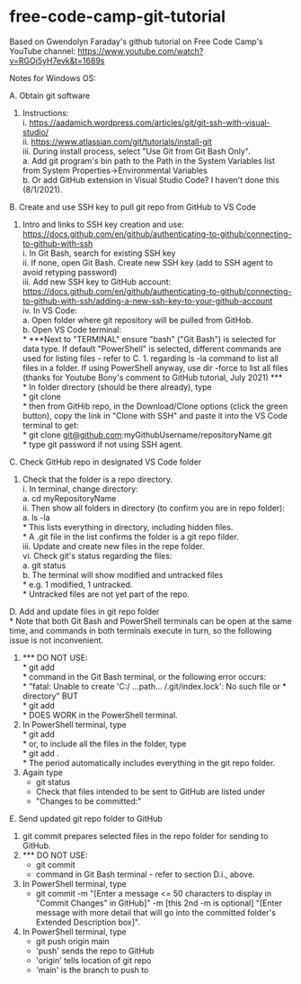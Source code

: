 # free-code-camp-git-tutorial

Based on Gwendolyn Faraday's github tutorial on Free Code Camp's YouTube channel:  https://www.youtube.com/watch?v=RGOj5yH7evk&t=1689s  

Notes for Windows OS:  

A. Obtain git software  
   1. Instructions:  
      i.  https://aadamich.wordpress.com/articles/git/git-ssh-with-visual-studio/  
     ii.  https://www.atlassian.com/git/tutorials/install-git  
    iii.  During install process, select "Use Git from Git Bash Only".  
          a.  Add git program's bin path to the Path in the System Variables list from System Properties->Environmental Variables  
          b.  Or add GitHub extension in Visual Studio Code?  I haven't done this (8/1/2021).  
    
B. Create and use SSH key to pull git repo from GitHub to VS Code  
   1. Intro and links to SSH key creation and use:  https://docs.github.com/en/github/authenticating-to-github/connecting-to-github-with-ssh  
      i. In Git Bash, search for existing SSH key  
     ii. If none, open Git Bash. Create new SSH key (add to SSH agent to avoid retyping password)  
    iii. Add new SSH key to GitHub account:  https://docs.github.com/en/github/authenticating-to-github/connecting-to-github-with-ssh/adding-a-new-ssh-key-to-your-github-account  
     iv. In VS Code:  
         a. Open folder where git repository will be pulled from GitHob.  
         b. Open VS Code terminal:  
            *  ***Next to "TERMINAL" ensure "bash" ("Git Bash") is selected for data type.  If default "PowerShell" is selected, different commands are used for listing files - refer to C. 1. regarding ls -la command to list all files in a folder.  If using PowerShell anyway, use dir -force to list all files (thanks for Youtube Bony's comment to GitHub tutorial, July 2021)  ***  
            *  In folder directory (should be there already), type  
            *  git clone  
            *  then from GitHib repo, in the Download/Clone options (click the green button), copy the link in "Clone with SSH" and paste it into the VS Code terminal to get:  
            *  git clone git@github.com:myGithubUsername/repositoryName.git  
            *  type git password if not using SSH agent.  
  
C. Check GitHub repo in designated VS Code folder  
   1. Check that the folder is a repo directory.  
       i. In terminal, change directory:  
          a.    cd myRepositoryName  
      ii. Then show all folders in directory (to confirm you are in repo folder):  
          a.  ls -la  
          * This lists everything in directory, including hidden files.  
          * A .git file in the list confirms the folder is a git repo filder.  
     iii. Update and create new files in the repe folder.  
      vi. Check git's status regarding the files:  
          a.  git status  
          b.  The terminal will show modified and untracked files  
          *   e.g. 1 modified, 1 untracked.  
          *   Untracked files are not yet part of the repo.  

D. Add and update files in git repo folder  
          *  Note that both Git Bash and PowerShell terminals can be open at the same time, and commands in both terminals execute in turn, so the following issue is not inconvenient. 
   1. *** DO NOT USE:  
          *  git add  
          *  command in the Git Bash terminal, or the following error occurs:  
          *  "fatal: Unable to create 'C:/ ...path... /.git/index.lock': No such file or *  directory" BUT  
          *  git add  
          *  DOES WORK in the PowerShell terminal.  
   2. In PowerShell terminal, type  
          *  git add <filename>  
          *  or, to include all the files in the folder, type  
          *  git add .  
          *  The period automatically includes everything in the git repo folder.  
   3. Again type  
         *  git status  
         *  Check that files intended to be sent to GitHub are listed under  
         *  "Changes to be committed:"  

E. Send updated git repo folder to GitHub  
   1. git commit prepares selected files in the repo folder for sending to GitHub.  
   2. *** DO NOT USE:  
         * git commit  
         * command in Git Bash terminal - refer to section D.i., above.  
   3. In PowerShell terminal, type  
         * git commit -m "[Enter a message <= 50 characters to display in "Commit Changes" in GitHub]" -m [this 2nd -m is optional] "[Enter message with more detail that will go into the committed folder's Extended Description box]".  
   4. In PowerShell terminal, type  
         * git push origin main  
         * 'push' sends the repo to GitHub  
         * 'origin' tells location of git repo  
         * 'main' is the branch to push to  

            
